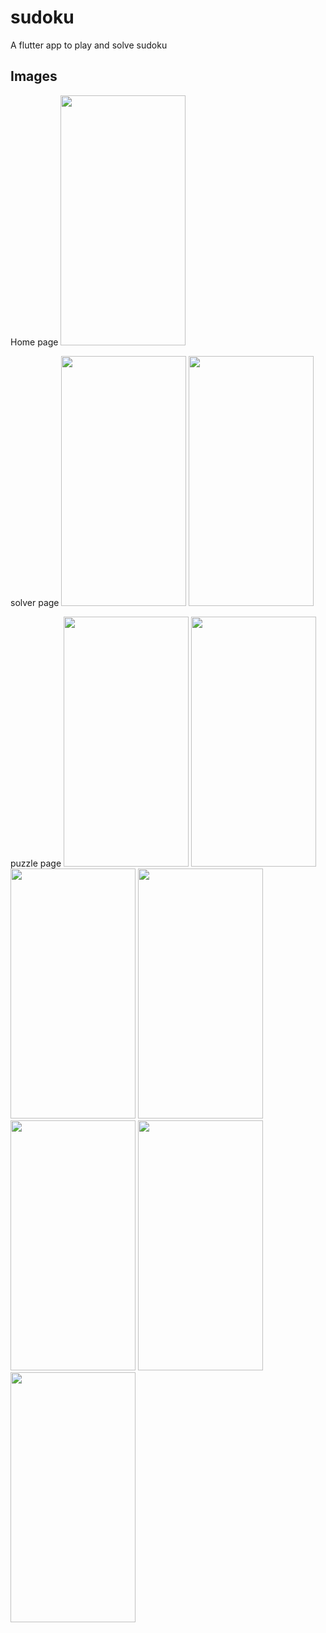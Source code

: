 # sudoku

A flutter app to play and solve sudoku

## Images

Home page
<img src="https://user-images.githubusercontent.com/60638127/145600205-0fd140c4-0ef7-4f97-9145-305550666037.png" width="200" height="400" />

solver page
<img src="https://user-images.githubusercontent.com/60638127/145598267-aa1b58e4-efbf-48bd-9ccd-085adbb24138.png" width="200" height="400" />
<img src="https://user-images.githubusercontent.com/60638127/145598277-6d827d22-3b47-44a0-a84e-531c1a5b9203.png" width="200" height="400" />

puzzle page
<img src="https://user-images.githubusercontent.com/60638127/145598786-f2a6b7a8-0c23-4e1c-94aa-5bae75035673.png" width="200" height="400" />
<img src="https://user-images.githubusercontent.com/60638127/145598110-1c3d8b3c-ef5a-4ed8-8e1d-3ed1d9b2b940.png" width="200" height="400" />
<img src="https://user-images.githubusercontent.com/60638127/145598138-1b0b894a-4187-4b97-ab6c-94e669a36401.png" width="200" height="400" />
<img src="https://user-images.githubusercontent.com/60638127/145598156-7f9c534a-5a23-45ed-b59e-504c9a1692b2.png" width="200" height="400" />
<img src="https://user-images.githubusercontent.com/60638127/145598179-ec5ebd4e-5098-4ff9-a84e-d800211a7875.png" width="200" height="400" />
<img src="https://user-images.githubusercontent.com/60638127/145598205-b3ab0678-6c0e-4a36-9206-515c5a6f6b75.png" width="200" height="400" />
<img src="https://user-images.githubusercontent.com/60638127/145598195-bdd03ac0-1d06-40d7-8e24-b3230acfa948.png" width="200" height="400" />
  
